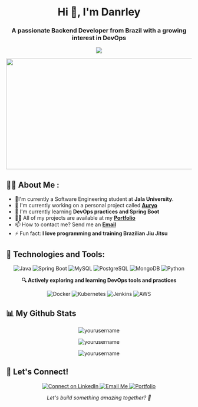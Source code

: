 <h1 align="center">Hi 👋, I'm Danrley</h1>
<h3 align="center">A passionate Backend Developer from Brazil with a growing interest in DevOps</h3>

<p align="center">
  <a href="https://github.com/DenverCoder1/readme-typing-svg">
    <img src="https://readme-typing-svg.herokuapp.com?lines=Backend+Developer;Aspiring+DevOps+Engineer;Always%20learning%20new%20things!&center=true&width=380&height=45">
  </a>
</p>
<p align="center">
  <img src="https://media.giphy.com/media/dWesBcTLavkZuG35MI/giphy.gif" width="600" height="300"  />
</p>

## 🧑‍💻 About Me :
- 📒I'm currently a Software Engineering student at **Jala University**.
- 🔭 I'm currently working on a personal project called **[Auryo](https://github.com/DanrleyFerraz/Auryo)**
- 🌱 I'm currently learning **DevOps practices and Spring Boot**
- 👨‍💻 All of my projects are available at my **[Portfolio](https://danrleyferraz.github.io/portfolio/)**
- 📫 How to contact me? Send me an **[Email](mailto:danrleyf.dev@gmail.com)**
- ⚡ Fun fact: **I love programming and training Brazilian Jiu Jitsu**


## 🚀 Technologies and Tools:

<p align="center">
  <img src="https://img.shields.io/badge/Java-ED8B00?style=for-the-badge&logo=java&logoColor=white" alt="Java" />
  <img src="https://img.shields.io/badge/Spring_Boot-6DB33F?style=for-the-badge&logo=spring-boot&logoColor=white" alt="Spring Boot" />
  <img src="https://img.shields.io/badge/MySQL-00000F?style=for-the-badge&logo=mysql&logoColor=white" alt="MySQL" />
  <img src="https://img.shields.io/badge/PostgreSQL-316192?style=for-the-badge&logo=postgresql&logoColor=white" alt="PostgreSQL" />
  <img src="https://img.shields.io/badge/MongoDB-4EA94B?style=for-the-badge&logo=mongodb&logoColor=white" alt="MongoDB" />
  <img src="https://img.shields.io/badge/Python-3776AB?style=for-the-badge&logo=python&logoColor=white" alt="Python" />
</p>

<p align="center">
    <b>🔍 Actively exploring and learning DevOps tools and practices</b>
</p>

<p align="center">
  <img src="https://img.shields.io/badge/Docker-2496ED?style=for-the-badge&logo=docker&logoColor=white" alt="Docker" />
  <img src="https://img.shields.io/badge/Kubernetes-326CE5?style=for-the-badge&logo=kubernetes&logoColor=white" alt="Kubernetes" />
  <img src="https://img.shields.io/badge/Jenkins-D24939?style=for-the-badge&logo=jenkins&logoColor=white" alt="Jenkins" />
  <img src="https://img.shields.io/badge/AWS-232F3E?style=for-the-badge&logo=amazon-aws&logoColor=white" alt="AWS" />
</p>

## 📊 My Github Stats

<p align="center">
  <img src="https://github-readme-stats.vercel.app/api?username=DanrleyFerraz&show_icons=true&theme=radical" alt="yourusername" />
</p>
<p align="center">
  <img src="https://github-readme-streak-stats.herokuapp.com/?user=DanrleyFerraz&theme=radical" alt="yourusername" />
</p>
<p align="center">
  <img src="https://github-readme-stats.vercel.app/api/top-langs/?username=DanrleyFerraz&layout=compact&theme=radical" alt="yourusername" />
</p>

## 🤝 Let's Connect!

<p align="center">
  <a href="https://linkedin.com/in/danrleyferraz" target="_blank">
    <img src="https://img.shields.io/badge/Let's_connect_on_LinkedIn-0077B5?style=for-the-badge&logo=linkedin&logoColor=white" alt="Connect on LinkedIn"/>
  </a>
      <a href="mailto:danrleyf.dev@gmail.com">
    <img src="https://img.shields.io/badge/Drop_me_an_email-D14836?style=for-the-badge&logo=gmail&logoColor=white" alt="Email Me"/>
  </a>
<a href="https://danrleyferraz.github.io/portfolio" target="_blank">
    <img src="https://img.shields.io/badge/Check_out_my_portfolio-4285F4?style=for-the-badge&logo=google-chrome&logoColor=white" alt="Portfolio"/>
</a>
  </a>
</p>

<div align="center">
  <p><em>Let's build something amazing together? 🚀 </em> </p>
</div>



